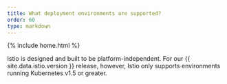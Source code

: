 ```yaml
---
title: What deployment environments are supported?
order: 60
type: markdown
---
```

{% include home.html %}

Istio is designed and built to be platform-independent. For our {{ site.data.istio.version }} release, however, Istio only supports environments running 
Kubernetes v1.5 or 
greater. 
